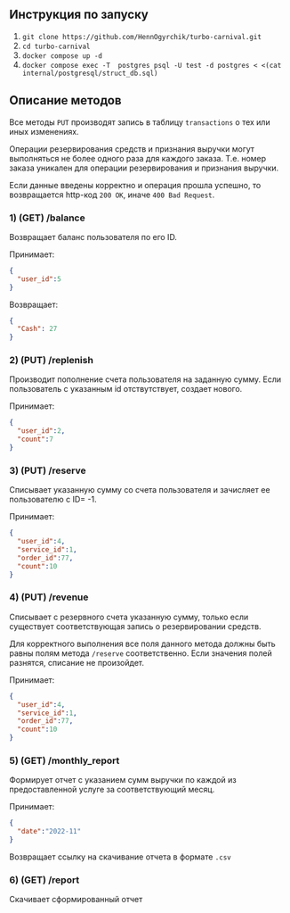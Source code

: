 ## Инструкция по запуску
1) `git clone https://github.com/HennOgyrchik/turbo-carnival.git`
2) `cd turbo-carnival`
3) `docker compose up -d`
4) `docker compose exec -T  postgres psql -U test -d postgres < <(cat internal/postgresql/struct_db.sql)`

## Описание методов
Все методы `PUT` производят запись в таблицу `transactions` о тех или иных изменениях.

Операции резервирования средств и признания выручки могут выполняться не более одного раза для каждого заказа.
Т.е. номер заказа уникален для операции резервирования и признания выручки.

Если данные введены корректно и операция прошла успешно, то возвращается http-код `200 OK`, иначе `400 Bad Request`.

### 1) (GET) /balance
Возвращает баланс пользователя по его ID.

Принимает:
```json
{
  "user_id":5
}
```

Возвращает:
```json
{
  "Cash": 27
}
```

### 2) (PUT) /replenish
Производит пополнение счета пользователя на заданную сумму. Если пользователь с указанным id отствутствует, создает нового.

Принимает:
```json
{
  "user_id":2,
  "count":7
}
```

### 3) (PUT) /reserve
Списывает указанную сумму со счета пользователя и зачисляет ее пользователю с ID= -1.

Принимает:
```json
{
  "user_id":4,
  "service_id":1,
  "order_id":77,
  "count":10
}
```

### 4) (PUT) /revenue
Списывает с резервного счета указанную сумму, только если существует соответствующая запись
о резервировании средств.

Для корректного выполнения все поля данного метода должны быть равны полям метода `/reserve` соответственно.
Если значения полей разнятся, списание не произойдет.

Принимает:
```json
{
  "user_id":4,
  "service_id":1,
  "order_id":77,
  "count":10
}
```
### 5) (GET) /monthly_report
Формирует отчет с указанием сумм выручки по каждой из предоставленной услуге за соответствующий месяц.

Принимает:
```json
{
  "date":"2022-11"
}
```

Возвращает ссылку на скачивание отчета в формате `.csv`

### 6) (GET) /report
Скачивает сформированный отчет
